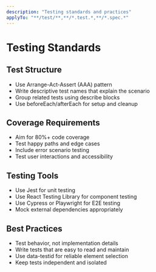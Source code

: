 ```yaml
---
description: "Testing standards and practices"
applyTo: "**/test/**,**/*.test.*,**/*.spec.*"
---
```


# Testing Standards

## Test Structure
- Use Arrange-Act-Assert (AAA) pattern
- Write descriptive test names that explain the scenario
- Group related tests using describe blocks
- Use beforeEach/afterEach for setup and cleanup

## Coverage Requirements
- Aim for 80%+ code coverage
- Test happy paths and edge cases
- Include error scenario testing
- Test user interactions and accessibility

## Testing Tools
- Use Jest for unit testing
- Use React Testing Library for component testing
- Use Cypress or Playwright for E2E testing
- Mock external dependencies appropriately

## Best Practices
- Test behavior, not implementation details
- Write tests that are easy to read and maintain
- Use data-testid for reliable element selection
- Keep tests independent and isolated
